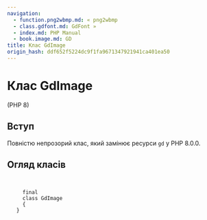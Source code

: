 ```yaml
---
navigation:
  - function.png2wbmp.md: « png2wbmp
  - class.gdfont.md: GdFont »
  - index.md: PHP Manual
  - book.image.md: GD
title: Клас GdImage
origin_hash: ddf652f5224dc9f1fa9671347921941ca401ea50
---
```

# Клас GdImage

(PHP 8)

## Вступ

Повністю непрозорий клас, який замінює ресурси `gd` у PHP 8.0.0.

## Огляд класів

```classsynopsis

    
     final
     class GdImage
     {
   }
```

